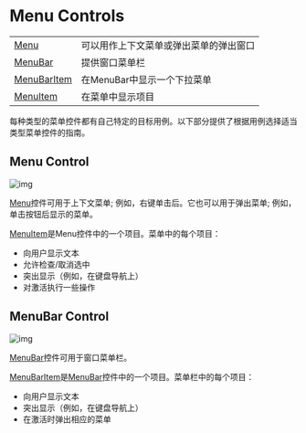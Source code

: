 # Menu Controls



|                                                              |                                        |
| ------------------------------------------------------------ | -------------------------------------- |
| [Menu](https://doc.qt.io/qt-5/qml-qtquick-controls2-menu.html) | 可以用作上下文菜单或弹出菜单的弹出窗口 |
| [MenuBar](https://doc.qt.io/qt-5/qml-qtquick-controls2-menubar.html) | 提供窗口菜单栏                         |
| [MenuBarItem](https://doc.qt.io/qt-5/qml-qtquick-controls2-menubaritem.html) | 在MenuBar中显示一个下拉菜单            |
| [MenuItem](https://doc.qt.io/qt-5/qml-qtquick-controls2-menuitem.html) | 在菜单中显示项目                       |

每种类型的菜单控件都有自己特定的目标用例。以下部分提供了根据用例选择适当类型菜单控件的指南。



## Menu Control

![img](QtQuick菜单控件.assets/qtquickcontrols2-menu.png)

[Menu](https://doc.qt.io/qt-5/qml-qtquick-controls2-menu.html)控件可用于上下文菜单; 例如，右键单击后。它也可以用于弹出菜单; 例如，单击按钮后显示的菜单。

[MenuItem](https://doc.qt.io/qt-5/qml-qtquick-controls2-menuitem.html)是Menu控件中的一个项目。菜单中的每个项目：

- 向用户显示文本
- 允许检查/取消选中
- 突出显示（例如，在键盘导航上）
- 对激活执行一些操作



## MenuBar Control

![img](QtQuick菜单控件.assets/qtquickcontrols2-menubar.png)

[MenuBar](https://doc.qt.io/qt-5/qml-qtquick-controls2-menubar.html)控件可用于窗口菜单栏。

[MenuBarItem](https://doc.qt.io/qt-5/qml-qtquick-controls2-menubaritem.html)是[MenuBar](https://doc.qt.io/qt-5/qml-qtquick-controls2-menubar.html)控件中的一个项目。菜单栏中的每个项目：

- 向用户显示文本
- 突出显示（例如，在键盘导航上）
- 在激活时弹出相应的菜单